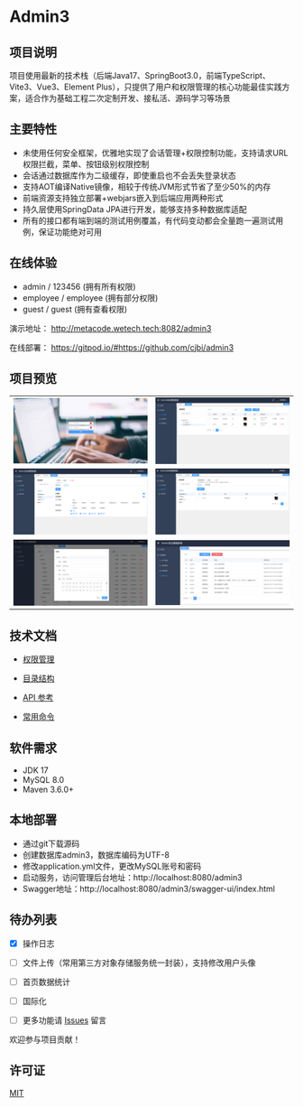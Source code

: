 # Admin3

## 项目说明

项目使用最新的技术栈（后端Java17、SpringBoot3.0，前端TypeScript、Vite3、Vue3、Element Plus），只提供了用户和权限管理的核心功能最佳实践方案，适合作为基础工程二次定制开发、接私活、源码学习等场景

## 主要特性

* 未使用任何安全框架，优雅地实现了会话管理+权限控制功能，支持请求URL权限拦截，菜单、按钮级别权限控制
* 会话通过数据库作为二级缓存，即使重启也不会丢失登录状态
* 支持AOT编译Native镜像，相较于传统JVM形式节省了至少50%的内存
* 前端资源支持独立部署+webjars嵌入到后端应用两种形式
* 持久层使用SpringData JPA进行开发，能够支持多种数据库适配
* 所有的接口都有端到端的测试用例覆盖，有代码变动都会全量跑一遍测试用例，保证功能绝对可用

## 在线体验

- admin / 123456 (拥有所有权限)
- employee / employee (拥有部分权限)
- guest / guest (拥有查看权限)

演示地址： http://metacode.wetech.tech:8082/admin3

在线部署： https://gitpod.io/#https://github.com/cjbi/admin3

## 项目预览

<table>
    <tr>
        <td><img src="doc/image/login.jpg"/></td>
        <td><img src="doc/image/user.png"/></td>
    </tr>
    <tr>
        <td><img src="doc/image/role-auth.png"/></td>
        <td><img src="doc/image/role-member.png"/></td>
    </tr>
    <tr>
       <td><img src="doc/image/permission.png"/></td>
       <td><img src="doc/image/log-list.png"/></td>
    </tr>
</table>

## 技术文档

- [权限管理](doc/authority-management.md)

- [目录结构](doc/struct.md)

- [API 参考](doc/api-reference.md)

- [常用命令](doc/command.md)

## 软件需求
- JDK 17
- MySQL 8.0
- Maven 3.6.0+

## 本地部署

- 通过git下载源码
- 创建数据库admin3，数据库编码为UTF-8
- 修改application.yml文件，更改MySQL账号和密码
- 启动服务，访问管理后台地址：http://localhost:8080/admin3
- Swagger地址：http://localhost:8080/admin3/swagger-ui/index.html

## 待办列表

- [x] 操作日志

- [ ] 文件上传（常用第三方对象存储服务统一封装），支持修改用户头像

- [ ] 首页数据统计

- [ ] 国际化

- [ ] 更多功能请 [Issues](https://github.com/cjbi/admin3/issues) 留言

欢迎参与项目贡献！

## 许可证

[MIT](LICENSE)
